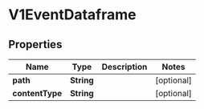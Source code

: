 
# V1EventDataframe

## Properties
Name | Type | Description | Notes
------------ | ------------- | ------------- | -------------
**path** | **String** |  |  [optional]
**contentType** | **String** |  |  [optional]



